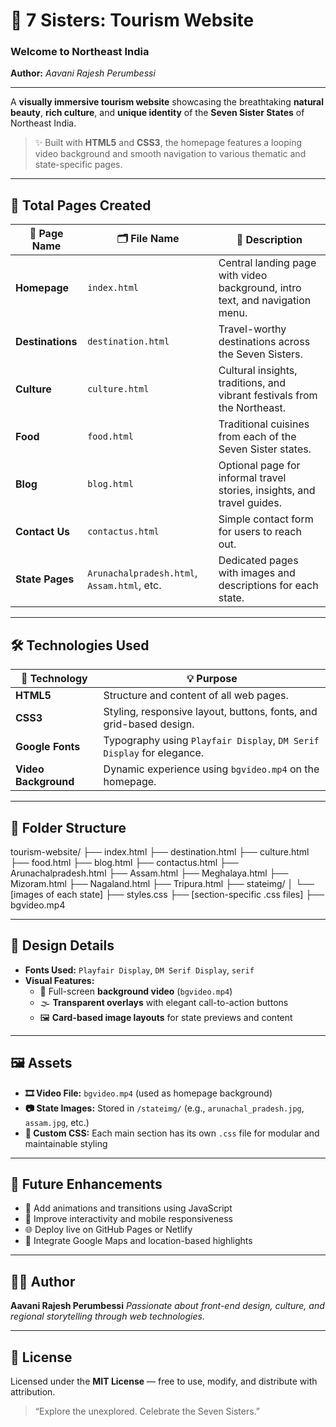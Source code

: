 # 🌄 7 Sisters: Tourism Website  
### Welcome to Northeast India  
**Author:** *Aavani Rajesh Perumbessi*

---

A **visually immersive tourism website** showcasing the breathtaking **natural beauty**, **rich culture**, and **unique identity** of the **Seven Sister States** of Northeast India.

> ✨ Built with **HTML5** and **CSS3**, the homepage features a looping video background and smooth navigation to various thematic and state-specific pages.

---

## 📄 Total Pages Created

| 📄 Page Name     | 🗂️ File Name         | 📝 Description                                                                 |
|------------------|----------------------|---------------------------------------------------------------------------------|
| **Homepage**      | `index.html`         | Central landing page with video background, intro text, and navigation menu.   |
| **Destinations**  | `destination.html`   | Travel-worthy destinations across the Seven Sisters.                           |
| **Culture**       | `culture.html`       | Cultural insights, traditions, and vibrant festivals from the Northeast.       |
| **Food**          | `food.html`          | Traditional cuisines from each of the Seven Sister states.                     |
| **Blog**          | `blog.html`          | Optional page for informal travel stories, insights, and travel guides.        |
| **Contact Us**    | `contactus.html`     | Simple contact form for users to reach out.                                    |
| **State Pages**   | `Arunachalpradesh.html`, `Assam.html`, etc. | Dedicated pages with images and descriptions for each state.        |

---

## 🛠️ Technologies Used

| 🔧 Technology     | 💡 Purpose                                                                 |
|------------------|---------------------------------------------------------------------------|
| **HTML5**        | Structure and content of all web pages.                                   |
| **CSS3**         | Styling, responsive layout, buttons, fonts, and grid-based design.        |
| **Google Fonts** | Typography using `Playfair Display`, `DM Serif Display` for elegance.     |
| **Video Background** | Dynamic experience using `bgvideo.mp4` on the homepage.             |

---

## 📁 Folder Structure

tourism-website/
├── index.html
├── destination.html
├── culture.html
├── food.html
├── blog.html
├── contactus.html
├── Arunachalpradesh.html
├── Assam.html
├── Meghalaya.html
├── Mizoram.html
├── Nagaland.html
├── Tripura.html
├── stateimg/
│ └── [images of each state]
├── styles.css
├── [section-specific .css files]
├── bgvideo.mp4


---

## 🎨 Design Details

- **Fonts Used:** `Playfair Display`, `DM Serif Display`, `serif`
- **Visual Features:**
  - 🎥 Full-screen **background video** (`bgvideo.mp4`)
  - 🌫️ **Transparent overlays** with elegant call-to-action buttons
  - 🖼️ **Card-based image layouts** for state previews and content

---

## 🖼️ Assets

- **🎞️ Video File:** `bgvideo.mp4` (used as homepage background)
- **📷 State Images:** Stored in `/stateimg/` (e.g., `arunachal_pradesh.jpg`, `assam.jpg`, etc.)
- **🎨 Custom CSS:** Each main section has its own `.css` file for modular and maintainable styling

---

## 🚀 Future Enhancements

- 💬 Add animations and transitions using JavaScript
- 📲 Improve interactivity and mobile responsiveness
- 🌐 Deploy live on GitHub Pages or Netlify
- 🧭 Integrate Google Maps and location-based highlights

---

## 👩‍💻 Author

**Aavani Rajesh Perumbessi**
_Passionate about front-end design, culture, and regional storytelling through web technologies._

---

## 📜 License

Licensed under the **MIT License** — free to use, modify, and distribute with attribution.

> “Explore the unexplored. Celebrate the Seven Sisters.”



